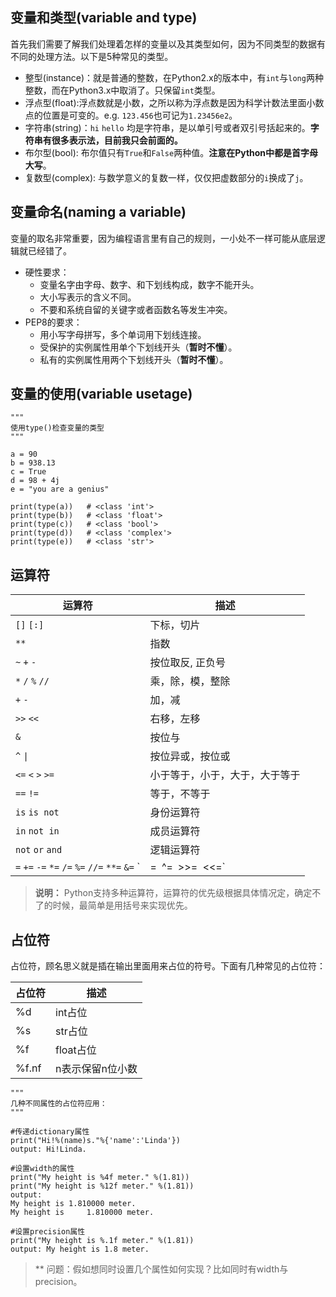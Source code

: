 ## 变量和类型(variable and type)

首先我们需要了解我们处理着怎样的变量以及其类型如何，因为不同类型的数据有不同的处理方法。以下是5种常见的类型。

- 整型(instance)：就是普通的整数，在Python2.x的版本中，有`int`与`long`两种整数，而在Python3.x中取消了。只保留`int`类型。
- 浮点型(float):浮点数就是小数，之所以称为浮点数是因为科学计数法里面小数点的位置是可变的。e.g. `123.456`也可记为`1.23456e2`。
- 字符串(string)：`hi` ``hello`` 均是字符串，是以单引号或者双引号括起来的。**字符串有很多表示法，目前我只会前面的。**
- 布尔型(bool): 布尔值只有`True`和`False`两种值。**注意在Python中都是首字母大写**。
- 复数型(complex): 与数学意义的复数一样，仅仅把虚数部分的``i``换成了``j``。

## 变量命名(naming a variable)

变量的取名非常重要，因为编程语言里有自己的规则，一小处不一样可能从底层逻辑就已经错了。

- 硬性要求：
  - 变量名字由字母、数字、和下划线构成，数字不能开头。
  - 大小写表示的含义不同。
  - 不要和系统自留的关键字或者函数名等发生冲突。
- PEP8的要求：
  - 用小写字母拼写，多个单词用下划线连接。
  - 受保护的实例属性用单个下划线开头（**暂时不懂**）。
  - 私有的实例属性用两个下划线开头（**暂时不懂**）。
 
## 变量的使用(variable usetage)

```shell
"""
使用type()检查变量的类型
"""

a = 90
b = 938.13
c = True
d = 98 + 4j
e = "you are a genius"

print(type(a))   # <class 'int'>
print(type(b))   # <class 'float'>
print(type(c))   # <class 'bool'>
print(type(d))   # <class 'complex'>
print(type(e))   # <class 'str'>

```

## 运算符

| 运算符                                                       | 描述                           |
| ------------------------------------------------------------ | ------------------------------ |
| `[]` `[:]`                                                   | 下标，切片                     |
| `**`                                                         | 指数                           |
| `~` `+` `-`                                                  | 按位取反, 正负号               |
| `*` `/` `%` `//`                                             | 乘，除，模，整除               |
| `+` `-`                                                      | 加，减                         |
| `>>` `<<`                                                    | 右移，左移                     |
| `&`                                                          | 按位与                         |
| `^` `\|`                                                      | 按位异或，按位或               |
| `<=` `<` `>` `>=`                                            | 小于等于，小于，大于，大于等于 |
| `==` `!=`                                                    | 等于，不等于                   |
| `is`  `is not`                                               | 身份运算符                     |
| `in` `not in`                                                | 成员运算符                     |
| `not` `or` `and`                                             | 逻辑运算符                     |
| `=` `+=` `-=` `*=` `/=` `%=` `//=` `**=` `&=` `|=` `^=` `>>=` `<<=` | （复合）赋值运算符             |

>**说明：** Python支持多种运算符，运算符的优先级根据具体情况定，确定不了的时候，最简单是用括号来实现优先。

## 占位符

占位符，顾名思义就是插在输出里面用来占位的符号。下面有几种常见的占位符：

| 占位符                                                       | 描述                           |
| ------------------------------------------------------------ | ------------------------------ |
| %d                                                           | int占位                        |
| %s                                                           | str占位                        |
| %f                                                           |float占位                       |
| %f.nf                                                        | n表示保留n位小数               |   



```shell
"""
几种不同属性的占位符应用：
"""

#传递dictionary属性
print("Hi!%(name)s."%{'name':'Linda'})
output: Hi!Linda.  

#设置width的属性
print("My height is %4f meter." %(1.81))
print("My height is %12f meter." %(1.81))
output:
My height is 1.810000 meter.
My height is     1.810000 meter.

#设置precision属性
print("My height is %.1f meter." %(1.81))
output: My height is 1.8 meter.
```
>** 问题：假如想同时设置几个属性如何实现？比如同时有width与precision。
